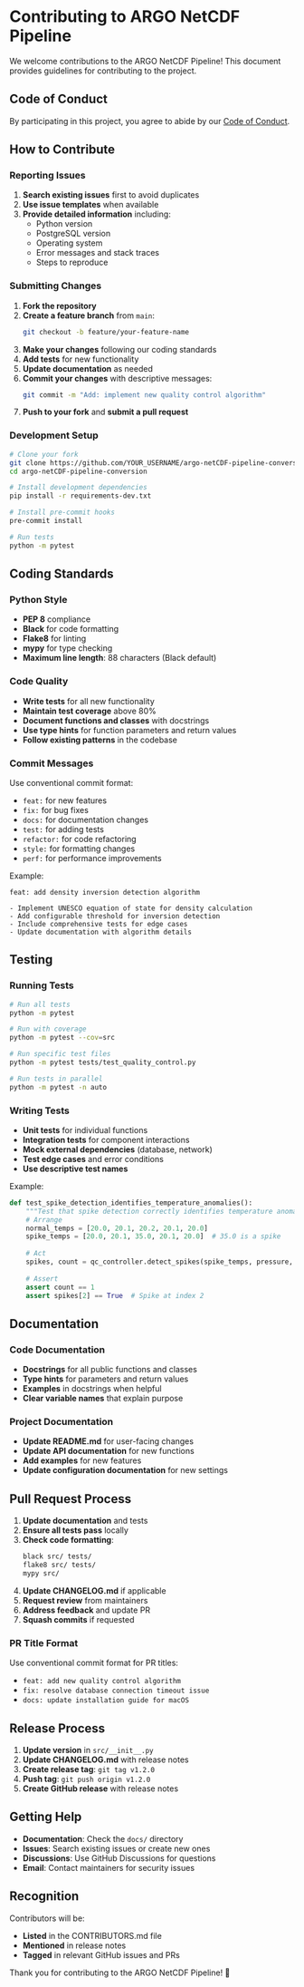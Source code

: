 # Contributing to ARGO NetCDF Pipeline

We welcome contributions to the ARGO NetCDF Pipeline! This document provides guidelines for contributing to the project.

## Code of Conduct

By participating in this project, you agree to abide by our [Code of Conduct](CODE_OF_CONDUCT.md).

## How to Contribute

### Reporting Issues

1. **Search existing issues** first to avoid duplicates
2. **Use issue templates** when available
3. **Provide detailed information** including:
   - Python version
   - PostgreSQL version
   - Operating system
   - Error messages and stack traces
   - Steps to reproduce

### Submitting Changes

1. **Fork the repository**
2. **Create a feature branch** from `main`:
   ```bash
   git checkout -b feature/your-feature-name
   ```
3. **Make your changes** following our coding standards
4. **Add tests** for new functionality
5. **Update documentation** as needed
6. **Commit your changes** with descriptive messages:
   ```bash
   git commit -m "Add: implement new quality control algorithm"
   ```
7. **Push to your fork** and **submit a pull request**

### Development Setup

```bash
# Clone your fork
git clone https://github.com/YOUR_USERNAME/argo-netCDF-pipeline-conversion.git
cd argo-netCDF-pipeline-conversion

# Install development dependencies
pip install -r requirements-dev.txt

# Install pre-commit hooks
pre-commit install

# Run tests
python -m pytest
```

## Coding Standards

### Python Style

- **PEP 8** compliance
- **Black** for code formatting
- **Flake8** for linting
- **mypy** for type checking
- **Maximum line length**: 88 characters (Black default)

### Code Quality

- **Write tests** for all new functionality
- **Maintain test coverage** above 80%
- **Document functions and classes** with docstrings
- **Use type hints** for function parameters and return values
- **Follow existing patterns** in the codebase

### Commit Messages

Use conventional commit format:

- `feat:` for new features
- `fix:` for bug fixes
- `docs:` for documentation changes
- `test:` for adding tests
- `refactor:` for code refactoring
- `style:` for formatting changes
- `perf:` for performance improvements

Example:
```
feat: add density inversion detection algorithm

- Implement UNESCO equation of state for density calculation
- Add configurable threshold for inversion detection
- Include comprehensive tests for edge cases
- Update documentation with algorithm details
```

## Testing

### Running Tests

```bash
# Run all tests
python -m pytest

# Run with coverage
python -m pytest --cov=src

# Run specific test files
python -m pytest tests/test_quality_control.py

# Run tests in parallel
python -m pytest -n auto
```

### Writing Tests

- **Unit tests** for individual functions
- **Integration tests** for component interactions
- **Mock external dependencies** (database, network)
- **Test edge cases** and error conditions
- **Use descriptive test names**

Example:
```python
def test_spike_detection_identifies_temperature_anomalies():
    """Test that spike detection correctly identifies temperature anomalies."""
    # Arrange
    normal_temps = [20.0, 20.1, 20.2, 20.1, 20.0]
    spike_temps = [20.0, 20.1, 35.0, 20.1, 20.0]  # 35.0 is a spike
    
    # Act
    spikes, count = qc_controller.detect_spikes(spike_temps, pressure, 'TEMP')
    
    # Assert
    assert count == 1
    assert spikes[2] == True  # Spike at index 2
```

## Documentation

### Code Documentation

- **Docstrings** for all public functions and classes
- **Type hints** for parameters and return values
- **Examples** in docstrings when helpful
- **Clear variable names** that explain purpose

### Project Documentation

- **Update README.md** for user-facing changes
- **Update API documentation** for new functions
- **Add examples** for new features
- **Update configuration documentation** for new settings

## Pull Request Process

1. **Update documentation** and tests
2. **Ensure all tests pass** locally
3. **Check code formatting**:
   ```bash
   black src/ tests/
   flake8 src/ tests/
   mypy src/
   ```
4. **Update CHANGELOG.md** if applicable
5. **Request review** from maintainers
6. **Address feedback** and update PR
7. **Squash commits** if requested

### PR Title Format

Use conventional commit format for PR titles:
- `feat: add new quality control algorithm`
- `fix: resolve database connection timeout issue`
- `docs: update installation guide for macOS`

## Release Process

1. **Update version** in `src/__init__.py`
2. **Update CHANGELOG.md** with release notes
3. **Create release tag**: `git tag v1.2.0`
4. **Push tag**: `git push origin v1.2.0`
5. **Create GitHub release** with release notes

## Getting Help

- **Documentation**: Check the `docs/` directory
- **Issues**: Search existing issues or create new ones
- **Discussions**: Use GitHub Discussions for questions
- **Email**: Contact maintainers for security issues

## Recognition

Contributors will be:
- **Listed** in the CONTRIBUTORS.md file
- **Mentioned** in release notes
- **Tagged** in relevant GitHub issues and PRs

Thank you for contributing to the ARGO NetCDF Pipeline! 🌊